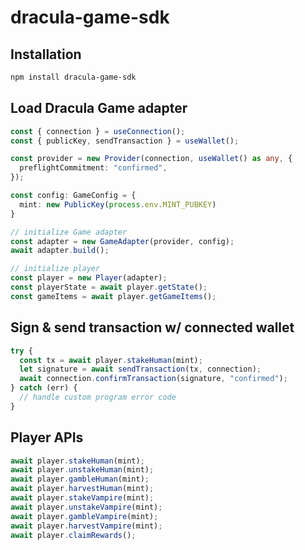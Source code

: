 # dracula-game-sdk

## Installation

```bash
npm install dracula-game-sdk
```

## Load Dracula Game adapter

```typescript
const { connection } = useConnection();
const { publicKey, sendTransaction } = useWallet();

const provider = new Provider(connection, useWallet() as any, {
  preflightCommitment: "confirmed",
});

const config: GameConfig = {
  mint: new PublicKey(process.env.MINT_PUBKEY)
}

// initialize Game adapter
const adapter = new GameAdapter(provider, config);
await adapter.build();

// initialize player
const player = new Player(adapter);
const playerState = await player.getState();
const gameItems = await player.getGameItems();
```

## Sign & send transaction w/ connected wallet

```typescript
try {
  const tx = await player.stakeHuman(mint);
  let signature = await sendTransaction(tx, connection);
  await connection.confirmTransaction(signature, "confirmed");
} catch (err) {
  // handle custom program error code
}
```

## Player APIs

```typescript
await player.stakeHuman(mint);
await player.unstakeHuman(mint);
await player.gambleHuman(mint);
await player.harvestHuman(mint);
await player.stakeVampire(mint);
await player.unstakeVampire(mint);
await player.gambleVampire(mint);
await player.harvestVampire(mint);
await player.claimRewards();
```
